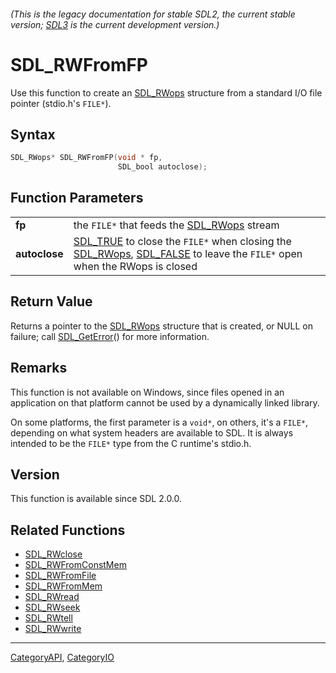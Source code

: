 ###### (This is the legacy documentation for stable SDL2, the current stable version; [SDL3](https://wiki.libsdl.org/SDL3/) is the current development version.)
# SDL_RWFromFP

Use this function to create an [SDL_RWops](SDL_RWops) structure from a standard I/O file pointer (stdio.h's `FILE*`).

## Syntax

```c
SDL_RWops* SDL_RWFromFP(void * fp,
                        SDL_bool autoclose);

```

## Function Parameters

|                   |                                                                                                                                                              |
| ----------------- | ------------------------------------------------------------------------------------------------------------------------------------------------------------ |
| **fp**            | the `FILE*` that feeds the [SDL_RWops](SDL_RWops) stream                                                                                                     |
| **autoclose**     | [SDL_TRUE](SDL_TRUE) to close the `FILE*` when closing the [SDL_RWops](SDL_RWops), [SDL_FALSE](SDL_FALSE) to leave the `FILE*` open when the RWops is closed |

## Return Value

Returns a pointer to the [SDL_RWops](SDL_RWops) structure that is created,
or NULL on failure; call [SDL_GetError](SDL_GetError)() for more
information.

## Remarks

This function is not available on Windows, since files opened in an
application on that platform cannot be used by a dynamically linked
library.

On some platforms, the first parameter is a `void*`, on others, it's a
`FILE*`, depending on what system headers are available to SDL. It is
always intended to be the `FILE*` type from the C runtime's stdio.h.

## Version

This function is available since SDL 2.0.0.

## Related Functions

* [SDL_RWclose](SDL_RWclose)
* [SDL_RWFromConstMem](SDL_RWFromConstMem)
* [SDL_RWFromFile](SDL_RWFromFile)
* [SDL_RWFromMem](SDL_RWFromMem)
* [SDL_RWread](SDL_RWread)
* [SDL_RWseek](SDL_RWseek)
* [SDL_RWtell](SDL_RWtell)
* [SDL_RWwrite](SDL_RWwrite)

----
[CategoryAPI](CategoryAPI), [CategoryIO](CategoryIO)


